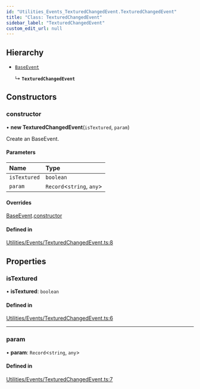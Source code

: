 ```yaml
---
id: "Utilities_Events_TexturedChangedEvent.TexturedChangedEvent"
title: "Class: TexturedChangedEvent"
sidebar_label: "TexturedChangedEvent"
custom_edit_url: null
---
```




## Hierarchy

- [`BaseEvent`](../Utilities_BaseEvent.BaseEvent)

  ↳ **`TexturedChangedEvent`**

## Constructors

### constructor

• **new TexturedChangedEvent**(`isTextured`, `param`)

Create an BaseEvent.

#### Parameters

| Name | Type |
| :------ | :------ |
| `isTextured` | `boolean` |
| `param` | `Record`<`string`, `any`\> |

#### Overrides

[BaseEvent](../Utilities_BaseEvent.BaseEvent).[constructor](../Utilities_BaseEvent.BaseEvent#constructor)

#### Defined in

[Utilities/Events/TexturedChangedEvent.ts:8](https://github.com/ZeaInc/zea-engine/blob/f5f8fb8b9/src/Utilities/Events/TexturedChangedEvent.ts#L8)

## Properties

### isTextured

• **isTextured**: `boolean`

#### Defined in

[Utilities/Events/TexturedChangedEvent.ts:6](https://github.com/ZeaInc/zea-engine/blob/f5f8fb8b9/src/Utilities/Events/TexturedChangedEvent.ts#L6)

___

### param

• **param**: `Record`<`string`, `any`\>

#### Defined in

[Utilities/Events/TexturedChangedEvent.ts:7](https://github.com/ZeaInc/zea-engine/blob/f5f8fb8b9/src/Utilities/Events/TexturedChangedEvent.ts#L7)

